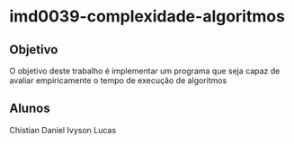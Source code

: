 # imd0039-complexidade-algoritmos

## Objetivo
O objetivo deste trabalho é implementar um programa que seja capaz
de avaliar empiricamente o tempo de execução de algoritmos

## Alunos
Chistian Daniel
Ivyson Lucas

